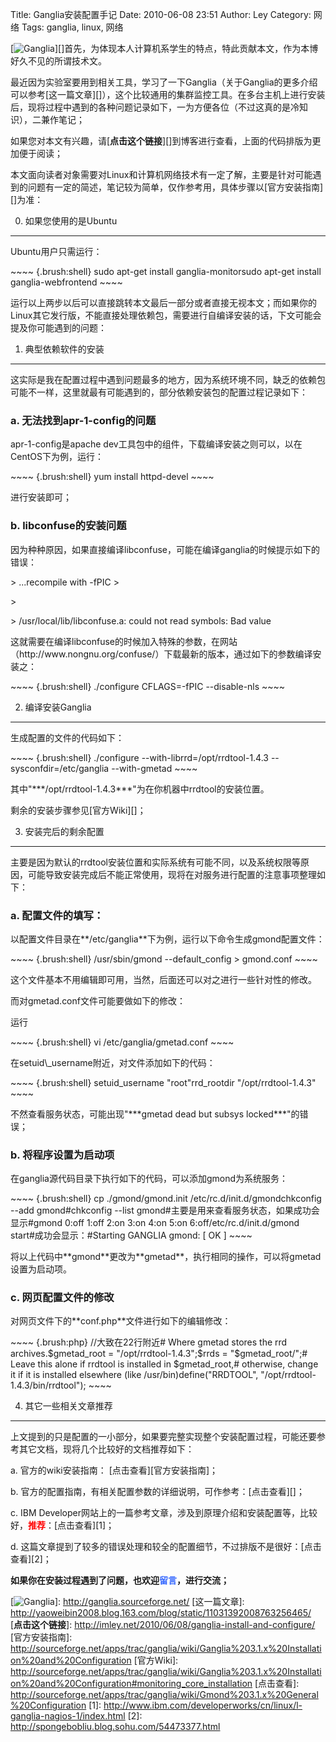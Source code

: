 Title: Ganglia安装配置手记
Date: 2010-06-08 23:51
Author: Ley
Category: 网络
Tags: ganglia, linux, 网络

[![Ganglia][]][]首先，为体现本人计算机系学生的特点，特此贡献本文，作为本博好久不见的所谓技术文。

最近因为实验室要用到相关工具，学习了一下Ganglia（关于Ganglia的更多介绍可以参考[这一篇文章][]），这个比较通用的集群监控工具。在多台主机上进行安装后，现将过程中遇到的各种问题记录如下，一为方便各位（不过这真的是冷知识），二兼作笔记；

如果您对本文有兴趣，请[**点击这个链接**][]到博客进行查看，上面的代码排版为更加便于阅读；

本文面向读者对象需要对Linux和计算机网络技术有一定了解，主要是针对可能遇到的问题有一定的简述，笔记较为简单，仅作参考用，具体步骤以[官方安装指南][]为准：<!--more-->

0. 如果您使用的是Ubuntu
-----------------------

</p>
Ubuntu用户只需运行：

<p>
~~~~ {.brush:shell}
sudo apt-get install ganglia-monitorsudo apt-get install ganglia-webfrontend
~~~~

</p>
运行以上两步以后可以直接跳转本文最后一部分或者直接无视本文；而如果你的Linux其它发行版，不能直接处理依赖包，需要进行自编译安装的话，下文可能会提及你可能遇到的问题：

1. 典型依赖软件的安装
---------------------

</p>
这实际是我在配置过程中遇到问题最多的地方，因为系统环境不同，缺乏的依赖包可能不一样，这里就最有可能遇到的，部分依赖安装包的配置过程记录如下：

### a. 无法找到apr-1-config的问题

</p>
apr-1-config是apache
dev工具包中的组件，下载编译安装之则可以，以在CentOS下为例，运行：

<p>
~~~~ {.brush:shell}
yum install httpd-devel
~~~~

</p>
进行安装即可；

### b. libconfuse的安装问题

</p>
因为种种原因，如果直接编译libconfuse，可能在编译ganglia的时候提示如下的错误：

<p>
> ...recompile with -fPIC
> </p>
> <p>
> /usr/local/lib/libconfuse.a: could not read symbols: Bad value

</p>
这就需要在编译libconfuse的时候加入特殊的参数，在网站（http://www.nongnu.org/confuse/）下载最新的版本，通过如下的参数编译安装之：

<p>
~~~~ {.brush:shell}
./configure CFLAGS=-fPIC --disable-nls
~~~~

</p>

2. 编译安装Ganglia
------------------

</p>
生成配置的文件的代码如下：

<p>
~~~~ {.brush:shell}
./configure --with-librrd=/opt/rrdtool-1.4.3 --sysconfdir=/etc/ganglia --with-gmetad
~~~~

</p>
其中"***/opt/rrdtool-1.4.3***"为在你机器中rrdtool的安装位置。

剩余的安装步骤参见[官方Wiki][]；

3. 安装完后的剩余配置
---------------------

</p>
主要是因为默认的rrdtool安装位置和实际系统有可能不同，以及系统权限等原因，可能导致安装完成后不能正常使用，现将在对服务进行配置的注意事项整理如下：

### a. 配置文件的填写：

</p>
以配置文件目录在**/etc/ganglia**下为例，运行以下命令生成gmond配置文件：

<p>
~~~~ {.brush:shell}
 /usr/sbin/gmond --default_config > gmond.conf
~~~~

</p>
这个文件基本不用编辑即可用，当然，后面还可以对之进行一些针对性的修改。

而对gmetad.conf文件可能要做如下的修改：

运行

<p>
~~~~ {.brush:shell}
vi /etc/ganglia/gmetad.conf
~~~~

</p>
在setuid\_username附近，对文件添加如下的代码：

<p>
~~~~ {.brush:shell}
setuid_username "root"rrd_rootdir "/opt/rrdtool-1.4.3"
~~~~

</p>
不然查看服务状态，可能出现"***gmetad dead but subsys locked***"的错误；

### b. 将程序设置为启动项

</p>
在ganglia源代码目录下执行如下的代码，可以添加gmond为系统服务：

<p>
~~~~ {.brush:shell}
cp ./gmond/gmond.init /etc/rc.d/init.d/gmondchkconfig --add gmond#chkconfig --list gmond#主要是用来查看服务状态，如果成功会显示#gmond              0:off   1:off   2:on    3:on    4:on    5:on    6:off/etc/rc.d/init.d/gmond start#成功会显示：#Starting GANGLIA gmond:                                    [  OK  ]
~~~~

</p>
将以上代码中**gmond**更改为**gmetad**，执行相同的操作，可以将gmetad设置为启动项。

### c. 网页配置文件的修改

</p>
对网页文件下的**conf.php**文件进行如下的编辑修改：

<p>
~~~~ {.brush:php}
//大致在22行附近# Where gmetad stores the rrd archives.$gmetad_root = "/opt/rrdtool-1.4.3";$rrds = "$gmetad_root/";# Leave this alone if rrdtool is installed in $gmetad_root,# otherwise, change it if it is installed elsewhere (like /usr/bin)define("RRDTOOL", "/opt/rrdtool-1.4.3/bin/rrdtool");
~~~~

</p>

4. 其它一些相关文章推荐
-----------------------

</p>
上文提到的只是配置的一小部分，如果要完整实现整个安装配置过程，可能还要参考其它文档，现将几个比较好的文档推荐如下：

​a. 官方的wiki安装指南： [点击查看][官方安装指南]；

​b. 官方的配置指南，有相关配置参数的详细说明，可作参考：[点击查看][]；

​c. IBM
Developer网站上的一篇参考文章，涉及到原理介绍和安装配置等，比较好，**<span style="color: #ff0000;">推荐</span>**：[点击查看][1]；

​d.
这篇文章提到了较多的错误处理和较全的配置细节，不过排版不是很好：[点击查看][2]；

**如果你在安装过程遇到了问题，也欢迎<span style="color: #3366ff;">留言</span>，进行交流；**

  [Ganglia]: http://ganglia.sourceforge.net/logo_small.jpg "Ganglia"
  [![Ganglia][]]: http://ganglia.sourceforge.net/
  [这一篇文章]: http://yaoweibin2008.blog.163.com/blog/static/11031392008763256465/
  [**点击这个链接**]: http://imley.net/2010/06/08/ganglia-install-and-configure/
  [官方安装指南]: http://sourceforge.net/apps/trac/ganglia/wiki/Ganglia%203.1.x%20Installation%20and%20Configuration
  [官方Wiki]: http://sourceforge.net/apps/trac/ganglia/wiki/Ganglia%203.1.x%20Installation%20and%20Configuration#monitoring_core_installation
  [点击查看]: http://sourceforge.net/apps/trac/ganglia/wiki/Gmond%203.1.x%20General%20Configuration
  [1]: http://www.ibm.com/developerworks/cn/linux/l-ganglia-nagios-1/index.html
  [2]: http://spongebobliu.blog.sohu.com/54473377.html
